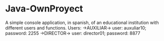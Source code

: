 # Java-OwnProyect
A simple console application, in spanish, of an educational institution with different users and functions.
Users:
->AUXILIAR-> user: auxuliar10; password: 2255
->DIRECTOR-> user: director01; password: 8877
